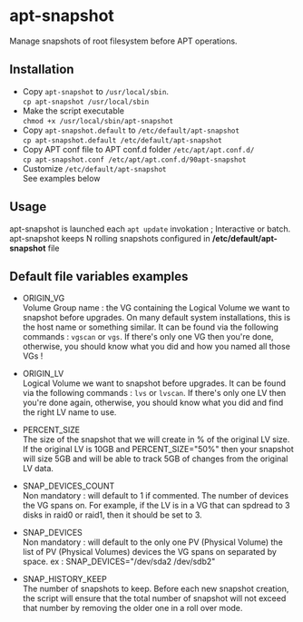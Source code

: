 # apt-snapshot

Manage snapshots of root filesystem before APT operations.

## Installation

- Copy `apt-snapshot` to `/usr/local/sbin`.  
  `cp apt-snapshot /usr/local/sbin`
- Make the script executable  
  `chmod +x /usr/local/sbin/apt-snapshot`
- Copy `apt-snapshot.default` to `/etc/default/apt-snapshot`  
  `cp apt-snapshot.default /etc/default/apt-snapshot`
- Copy APT conf file to APT conf.d folder `/etc/apt/apt.conf.d/`  
  `cp apt-snapshot.conf /etc/apt/apt.conf.d/90apt-snapshot`
- Customize `/etc/default/apt-snapshot`  
  See examples below

## Usage

apt-snapshot is launched each `apt update` invokation ; Interactive or batch.  
apt-snapshot keeps N rolling snapshots configured in **/etc/default/apt-snapshot** file

## Default file variables examples

- ORIGIN_VG  
  Volume Group name : the VG containing the Logical Volume we want to snapshot before upgrades.
  On many default system installations, this is the host name or something similar. It can be found via the following commands : `vgscan` or `vgs`. If there's only one VG then you're done, otherwise, you should know what you did and how you named all those VGs !

- ORIGIN_LV  
  Logical Volume we want to snapshot before upgrades. It can be found via the following commands : `lvs` or `lvscan`. If there's only one LV then you're done again, otherwise, you should know what you did and find the right LV name to use.

- PERCENT_SIZE  
  The size of the snapshot that we will create in % of the original LV size.
  If the original LV is 10GB and PERCENT_SIZE="50%" then your snapshot will size 5GB and will be able to track 5GB of changes from the original LV data.

- SNAP_DEVICES_COUNT  
  Non mandatory : will default to 1 if commented.
  The number of devices the VG spans on. For example, if the LV is in a VG that can spdread to 3 disks in raid0 or raid1, then it should be set to 3.

- SNAP_DEVICES  
  Non mandatory : will default to the only one PV (Physical Volume)
  the list of PV (Physical Volumes) devices the VG spans on separated by space.
  ex : SNAP_DEVICES="/dev/sda2 /dev/sdb2"

- SNAP_HISTORY_KEEP  
  The number of snapshots to keep. Before each new snapshot creation, the script will ensure that the total number of snapshot will not exceed that number by removing the older one in a roll over mode.
